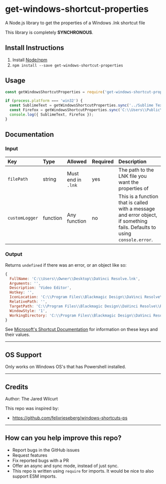 # get-windows-shortcut-properties

A Node.js library to get the properties of a Windows .lnk shortcut file

This library is completely **SYNCHRONOUS**.


## Install Instructions

1. Install [Node/npm](https://nodejs.org)
1. `npm install --save get-windows-shortcut-properties`


## Usage

```js
const getWindowsShortcutProperties = require('get-windows-shortcut-properties');

if (process.platform === 'win32') {
  const SublimeText = getWindowsShortcutProperties.sync('../Sublime Text.lnk');
  const Firefox = getWindowsShortcutProperties.sync('C:\\Users\\Public\\Desktop\\Firefox.lnk');
  console.log({ SublimeText, Firefox });
}
```

## Documentation


### Input

Key            | Type     | Allowed            | Required | Description
:--            | :--      | :--                | :--      | :--
`filePath`     | string   | Must end in `.lnk` | yes      | The path to the LNK file you want the properties of
`customLogger` | function | Any function       | no       | This is a function that is called with a message and error object, if something fails. Defaults to using `console.error`.


### Output

Returns `undefined` if there was an error, or an object like so:

```js
{
  FullName: 'C:\\Users\\Owner\\Desktop\\DaVinci Resolve.lnk',
  Arguments: '',
  Description: 'Video Editor',
  Hotkey: '',
  IconLocation: 'C:\\Program Files\\Blackmagic Design\\DaVinci Resolve\\ResolveIcon.exe,0',
  RelativePath: '',
  TargetPath: 'C:\\Program Files\\Blackmagic Design\\DaVinci Resolve\\Resolve.exe',
  WindowStyle: '1',
  WorkingDirectory: 'C:\\Program Files\\Blackmagic Design\\DaVinci Resolve\\'
}
```

See [Microsoft's Shortcut Documentation](https://docs.microsoft.com/en-us/troubleshoot/windows-client/admin-development/create-desktop-shortcut-with-wsh) for information on these keys and their values.


* * *


## OS Support

Only works on Windows OS's that has Powershell installed.


* * *


## Credits

Author: The Jared Wilcurt

This repo was inspired by:

* https://github.com/felixrieseberg/windows-shortcuts-ps


* * *


## How can you help improve this repo?

* Report bugs in the GitHub issues
* Request features
* Fix reported bugs with a PR
* Offer an async and sync mode, instead of just sync.
* This repo is written using `require` for imports. It would be nice to also support ESM imports.
